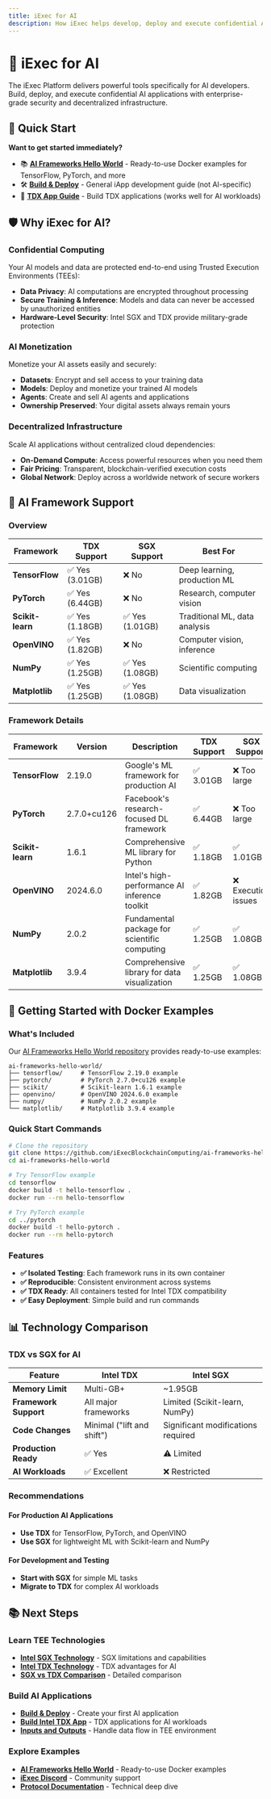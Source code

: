 ```yaml
---
title: iExec for AI
description: How iExec helps develop, deploy and execute confidential AI applications with framework support
---
```


# 🧠 iExec for AI

The iExec Platform delivers powerful tools specifically for AI developers. Build, deploy, and execute confidential AI applications with enterprise-grade security and decentralized infrastructure.

## 🚀 Quick Start

**Want to get started immediately?**
- 📚 **[AI Frameworks Hello World](https://github.com/iExecBlockchainComputing/ai-frameworks-hello-world)** - Ready-to-use Docker examples for TensorFlow, PyTorch, and more
- 🛠️ **[Build & Deploy](/guides/build-iapp/build-&-deploy)** - General iApp development guide (not AI-specific)
- 🔬 **[TDX App Guide](/guides/build-iapp/advanced/create-your-first-tdx-app)** - Build TDX applications (works well for AI workloads)

## 🛡️ Why iExec for AI?

### Confidential Computing
Your AI models and data are protected end-to-end using Trusted Execution Environments (TEEs):
- **Data Privacy**: AI computations are encrypted throughout processing
- **Secure Training & Inference**: Models and data can never be accessed by unauthorized entities
- **Hardware-Level Security**: Intel SGX and TDX provide military-grade protection

### AI Monetization
Monetize your AI assets easily and securely:
- **Datasets**: Encrypt and sell access to your training data
- **Models**: Deploy and monetize your trained AI models
- **Agents**: Create and sell AI agents and applications
- **Ownership Preserved**: Your digital assets always remain yours

### Decentralized Infrastructure
Scale AI applications without centralized cloud dependencies:
- **On-Demand Compute**: Access powerful resources when you need them
- **Fair Pricing**: Transparent, blockchain-verified execution costs
- **Global Network**: Deploy across a worldwide network of secure workers

## 🤖 AI Framework Support

### Overview

| Framework | TDX Support | SGX Support | Best For |
|-----------|-------------|-------------|----------|
| **TensorFlow** | ✅ Yes (3.01GB) | ❌ No | Deep learning, production ML |
| **PyTorch** | ✅ Yes (6.44GB) | ❌ No | Research, computer vision |
| **Scikit-learn** | ✅ Yes (1.18GB) | ✅ Yes (1.01GB) | Traditional ML, data analysis |
| **OpenVINO** | ✅ Yes (1.82GB) | ❌ No | Computer vision, inference |
| **NumPy** | ✅ Yes (1.25GB) | ✅ Yes (1.08GB) | Scientific computing |
| **Matplotlib** | ✅ Yes (1.25GB) | ✅ Yes (1.08GB) | Data visualization |

### Framework Details

| Framework | Version | Description | TDX Support | SGX Support | Use Cases | Resources |
|-----------|---------|-------------|-------------|-------------|-----------|-----------|
| **TensorFlow** | 2.19.0 | Google's ML framework for production AI | ✅ 3.01GB | ❌ Too large | Deep learning, CV, NLP | [Docs](https://www.tensorflow.org/) • [Quickstart](https://www.tensorflow.org/tutorials/quickstart/beginner) • [Docker](https://github.com/iExecBlockchainComputing/ai-frameworks-hello-world/tree/main/tensorflow) |
| **PyTorch** | 2.7.0+cu126 | Facebook's research-focused DL framework | ✅ 6.44GB | ❌ Too large | Research, DL, CV, NLP | [Docs](https://pytorch.org/docs/) • [Quickstart](https://docs.pytorch.org/tutorials/beginner/basics/quickstart_tutorial.html) • [Docker](https://github.com/iExecBlockchainComputing/ai-frameworks-hello-world/tree/main/pytorch) |
| **Scikit-learn** | 1.6.1 | Comprehensive ML library for Python | ✅ 1.18GB | ✅ 1.01GB | Classification, regression, clustering | [Docs](https://scikit-learn.org/stable/) • [Examples](https://scikit-learn.org/stable/auto_examples/index.html) • [Docker](https://github.com/iExecBlockchainComputing/ai-frameworks-hello-world/tree/main/scikit) |
| **OpenVINO** | 2024.6.0 | Intel's high-performance AI inference toolkit | ✅ 1.82GB | ❌ Execution issues | Computer vision, inference | [Docs](https://docs.openvino.ai/) • [Tutorial](https://docs.openvino.ai/2023.3/notebooks/004-hello-detection-with-output.html) • [Docker](https://github.com/iExecBlockchainComputing/ai-frameworks-hello-world/tree/main/openvino) |
| **NumPy** | 2.0.2 | Fundamental package for scientific computing | ✅ 1.25GB | ✅ 1.08GB | Scientific computing, data analysis | [Docs](https://numpy.org/doc/) • [User Guide](https://numpy.org/doc/stable/user/index.html) • [Docker](https://github.com/iExecBlockchainComputing/ai-frameworks-hello-world/tree/main/numpy) |
| **Matplotlib** | 3.9.4 | Comprehensive library for data visualization | ✅ 1.25GB | ✅ 1.08GB | Data visualization, plotting | [Docs](https://matplotlib.org/) • [Gallery](https://matplotlib.org/stable/gallery/index.html) • [Docker](https://github.com/iExecBlockchainComputing/ai-frameworks-hello-world/tree/main/matplotlib) |

## 🐳 Getting Started with Docker Examples

### What's Included
Our [AI Frameworks Hello World repository](https://github.com/iExecBlockchainComputing/ai-frameworks-hello-world) provides ready-to-use examples:

```
ai-frameworks-hello-world/
├── tensorflow/     # TensorFlow 2.19.0 example
├── pytorch/        # PyTorch 2.7.0+cu126 example
├── scikit/         # Scikit-learn 1.6.1 example
├── openvino/       # OpenVINO 2024.6.0 example
├── numpy/          # NumPy 2.0.2 example
└── matplotlib/     # Matplotlib 3.9.4 example
```

### Quick Start Commands
```bash
# Clone the repository
git clone https://github.com/iExecBlockchainComputing/ai-frameworks-hello-world.git
cd ai-frameworks-hello-world

# Try TensorFlow example
cd tensorflow
docker build -t hello-tensorflow .
docker run --rm hello-tensorflow

# Try PyTorch example
cd ../pytorch
docker build -t hello-pytorch .
docker run --rm hello-pytorch
```

### Features
- **✅ Isolated Testing**: Each framework runs in its own container
- **✅ Reproducible**: Consistent environment across systems
- **✅ TDX Ready**: All containers tested for Intel TDX compatibility
- **✅ Easy Deployment**: Simple build and run commands

## 📊 Technology Comparison

### TDX vs SGX for AI

| Feature | Intel TDX | Intel SGX |
|---------|-----------|-----------|
| **Memory Limit** | Multi-GB+ | ~1.95GB |
| **Framework Support** | All major frameworks | Limited (Scikit-learn, NumPy) |
| **Code Changes** | Minimal ("lift and shift") | Significant modifications required |
| **Production Ready** | ✅ Yes | ⚠️ Limited |
| **AI Workloads** | ✅ Excellent | ❌ Restricted |

### Recommendations

#### For Production AI Applications
- **Use TDX** for TensorFlow, PyTorch, and OpenVINO
- **Use SGX** for lightweight ML with Scikit-learn and NumPy

#### For Development and Testing
- **Start with SGX** for simple ML tasks
- **Migrate to TDX** for complex AI workloads


## 📚 Next Steps

### Learn TEE Technologies
- **[Intel SGX Technology](/get-started/protocol/tee/intel-sgx)** - SGX limitations and capabilities
- **[Intel TDX Technology](/get-started/protocol/tee/intel-tdx)** - TDX advantages for AI
- **[SGX vs TDX Comparison](/get-started/protocol/tee/sgx-vs-tdx)** - Detailed comparison

### Build AI Applications
- **[Build & Deploy](/guides/build-iapp/build-&-deploy)** - Create your first AI application
- **[Build Intel TDX App](/guides/build-iapp/advanced/create-your-first-tdx-app)** - TDX applications for AI workloads
- **[Inputs and Outputs](/guides/build-iapp/inputs-and-outputs)** - Handle data flow in TEE environment

### Explore Examples
- **[AI Frameworks Hello World](https://github.com/iExecBlockchainComputing/ai-frameworks-hello-world)** - Ready-to-use Docker examples
- **[iExec Discord](https://discord.com/invite/pbt9m98wnU)** - Community support
- **[Protocol Documentation](https://protocol.docs.iex.ec)** - Technical deep dive
